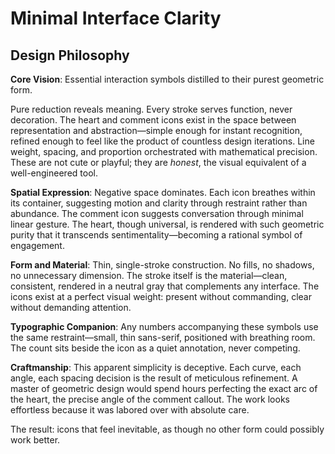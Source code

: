 # Minimal Interface Clarity

## Design Philosophy

**Core Vision**: Essential interaction symbols distilled to their purest geometric form.

Pure reduction reveals meaning. Every stroke serves function, never decoration. The heart and comment icons exist in the space between representation and abstraction—simple enough for instant recognition, refined enough to feel like the product of countless design iterations. Line weight, spacing, and proportion orchestrated with mathematical precision. These are not cute or playful; they are *honest*, the visual equivalent of a well-engineered tool.

**Spatial Expression**: Negative space dominates. Each icon breathes within its container, suggesting motion and clarity through restraint rather than abundance. The comment icon suggests conversation through minimal linear gesture. The heart, though universal, is rendered with such geometric purity that it transcends sentimentality—becoming a rational symbol of engagement.

**Form and Material**: Thin, single-stroke construction. No fills, no shadows, no unnecessary dimension. The stroke itself is the material—clean, consistent, rendered in a neutral gray that complements any interface. The icons exist at a perfect visual weight: present without commanding, clear without demanding attention.

**Typographic Companion**: Any numbers accompanying these symbols use the same restraint—small, thin sans-serif, positioned with breathing room. The count sits beside the icon as a quiet annotation, never competing.

**Craftmanship**: This apparent simplicity is deceptive. Each curve, each angle, each spacing decision is the result of meticulous refinement. A master of geometric design would spend hours perfecting the exact arc of the heart, the precise angle of the comment callout. The work looks effortless because it was labored over with absolute care.

The result: icons that feel inevitable, as though no other form could possibly work better.
